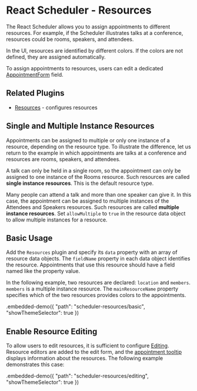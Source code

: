 # React Scheduler - Resources

The React Scheduler allows you to assign appointments to different resources. For example, if the Scheduler illustrates talks at a conference, resources could be rooms, speakers, and attendees. 

In the UI, resources are identified by different colors. If the colors are not defined, they are assigned automatically.

To assign appointments to resources, users can edit a dedicated [AppointmentForm](../reference/appointment-form.md) field.

## Related Plugins

- [Resources](../reference/resources.md) - configures resources

## Single and Multiple Instance Resources

Appointments can be assigned to multiple or only one instance of a resource, depending on the resource type. To illustrate the difference, let us return to the example in which appointments are talks at a conference and resources are rooms, speakers, and attendees.

A talk can only be held in a single room, so the appointment can only be assigned to one instance of the Rooms resource. Such resources are called **single instance resources**. This is the default resource type.

Many people can attend a talk and more than one speaker can give it. In this case, the appointment can be assigned to multiple instances of the Attendees and Speakers resources. Such resources are called **multiple instance resources**. Set `allowMultiple` to `true` in the resource data object to allow multiple instances for a resource.

## Basic Usage

Add the `Resources` plugin and specify its `data` property with an array of resource data objects. The `fieldName` property in each data object identifies the resource. Appointments that use this resource should have a field named like the property value.

In the following example, two resources are declared: `location` and `members`. `members` is a multiple instance resource. The `mainResourceName` property specifies which of the two resources provides colors to the appointments.

.embedded-demo({ "path": "scheduler-resources/basic", "showThemeSelector": true })

## Enable Resource Editing

To allow users to edit resources, it is sufficient to configure [Editing](./editing.md). Resource editors are added to the edit form, and the [appointment tooltip](./appointment-tooltip.md) displays information about the resources. The following example demonstrates this case:

.embedded-demo({ "path": "scheduler-resources/editing", "showThemeSelector": true })
